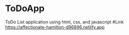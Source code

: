 # ToDoApp
 ToDo List application using html, css, and javascript
 #Link
 https://affectionate-hamilton-d96896.netlify.app
